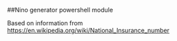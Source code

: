 ##Nino generator powershell module

Based on information from https://en.wikipedia.org/wiki/National_Insurance_number
